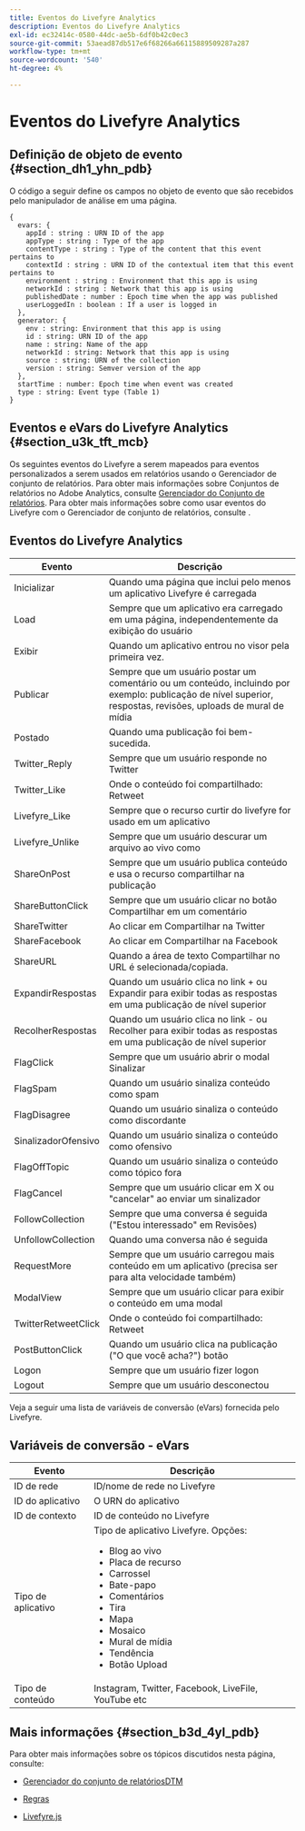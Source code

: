 ```yaml
---
title: Eventos do Livefyre Analytics
description: Eventos do Livefyre Analytics
exl-id: ec32414c-0580-44dc-ae5b-6df0b42c0ec3
source-git-commit: 53aead87db517e6f68266a66115889509287a287
workflow-type: tm+mt
source-wordcount: '540'
ht-degree: 4%

---
```


# Eventos do Livefyre Analytics

## Definição de objeto de evento {#section_dh1_yhn_pdb}

O código a seguir define os campos no objeto de evento que são recebidos pelo manipulador de análise em uma página.

```
{
  evars: {
    appId : string : URN ID of the app
    appType : string : Type of the app
    contentType : string : Type of the content that this event pertains to
    contextId : string : URN ID of the contextual item that this event pertains to
    environment : string : Environment that this app is using
    networkId : string : Network that this app is using
    publishedDate : number : Epoch time when the app was published
    userLoggedIn : boolean : If a user is logged in
  },
  generator: {
    env : string: Environment that this app is using
    id : string: URN ID of the app
    name : string: Name of the app
    networkId : string: Network that this app is using
    source : string: URN of the collection
    version : string: Semver version of the app
  },
  startTime : number: Epoch time when event was created
  type : string: Event type (Table 1)
}
```

## Eventos e eVars do Livefyre Analytics {#section_u3k_tft_mcb}

Os seguintes eventos do Livefyre a serem mapeados para eventos personalizados a serem usados em relatórios usando o Gerenciador de conjunto de relatórios. Para obter mais informações sobre Conjuntos de relatórios no Adobe Analytics, consulte [Gerenciador do Conjunto de relatórios](https://experienceleague.adobe.com/docs/analytics/admin/manage-report-suites/report-suites-admin.html?lang=en). Para obter mais informações sobre como usar eventos do Livefyre com o Gerenciador de conjunto de relatórios, consulte [](../livefyre-analytics/c-use-livefyre-with-adobe-analytics.md#section_iks_kgd_4cb).

## Eventos do Livefyre Analytics

| Evento | Descrição |
|---|---|
| Inicializar | Quando uma página que inclui pelo menos um aplicativo Livefyre é carregada |
| Load | Sempre que um aplicativo era carregado em uma página, independentemente da exibição do usuário |
| Exibir | Quando um aplicativo entrou no visor pela primeira vez. |
| Publicar | Sempre que um usuário postar um comentário ou um conteúdo, incluindo por exemplo: publicação de nível superior, respostas, revisões, uploads de mural de mídia |
| Postado | Quando uma publicação foi bem-sucedida. |
| Twitter_Reply | Sempre que um usuário responde no Twitter |
| Twitter_Like | Onde o conteúdo foi compartilhado: Retweet |
| Livefyre_Like | Sempre que o recurso curtir do livefyre for usado em um aplicativo |
| Livefyre_Unlike | Sempre que um usuário descurar um arquivo ao vivo como |
| ShareOnPost | Sempre que um usuário publica conteúdo e usa o recurso compartilhar na publicação |
| ShareButtonClick | Sempre que um usuário clicar no botão Compartilhar em um comentário |
| ShareTwitter | Ao clicar em Compartilhar na Twitter |
| ShareFacebook | Ao clicar em Compartilhar na Facebook |
| ShareURL | Quando a área de texto Compartilhar no URL é selecionada/copiada. |
| ExpandirRespostas | Quando um usuário clica no link + ou Expandir para exibir todas as respostas em uma publicação de nível superior |
| RecolherRespostas | Quando um usuário clica no link - ou Recolher para exibir todas as respostas em uma publicação de nível superior |
| FlagClick | Sempre que um usuário abrir o modal Sinalizar |
| FlagSpam | Quando um usuário sinaliza conteúdo como spam |
| FlagDisagree | Quando um usuário sinaliza o conteúdo como discordante |
| SinalizadorOfensivo | Quando um usuário sinaliza o conteúdo como ofensivo |
| FlagOffTopic | Quando um usuário sinaliza o conteúdo como tópico fora |
| FlagCancel | Sempre que um usuário clicar em X ou &quot;cancelar&quot; ao enviar um sinalizador |
| FollowCollection | Sempre que uma conversa é seguida (&quot;Estou interessado&quot; em Revisões) |
| UnfollowCollection | Quando uma conversa não é seguida |
| RequestMore | Sempre que um usuário carregou mais conteúdo em um aplicativo (precisa ser para alta velocidade também) |
| ModalView | Sempre que um usuário clicar para exibir o conteúdo em uma modal |
| TwitterRetweetClick | Onde o conteúdo foi compartilhado: Retweet |
| PostButtonClick | Quando um usuário clica na publicação (&quot;O que você acha?&quot;) botão |
| Logon | Sempre que um usuário fizer logon |
| Logout | Sempre que um usuário desconectou |

Veja a seguir uma lista de variáveis de conversão (eVars) fornecida pelo Livefyre.

## Variáveis de conversão - eVars

| Evento | Descrição |
|--- |--- |
| ID de rede | ID/nome de rede no Livefyre |
| ID do aplicativo | O URN do aplicativo |
| ID de contexto | ID de conteúdo no Livefyre |
| Tipo de aplicativo | Tipo de aplicativo Livefyre. Opções: <br><ul><li>Blog ao vivo  </li><li> Placa de recurso</li><li>Carrossel</li><li>Bate-papo </li><li>Comentários</li><li>Tira</li><li>Mapa</li><li>Mosaico</li><li>Mural de mídia</li><li>Tendência</li><li>Botão Upload</li></ul> |
| Tipo de conteúdo | Instagram, Twitter, Facebook, LiveFile, YouTube etc |

## Mais informações {#section_b3d_4yl_pdb}

Para obter mais informações sobre os tópicos discutidos nesta página, consulte:

* [Gerenciador ](https://experienceleague.adobe.com/docs/analytics/admin/manage-report-suites/report-suites-admin.html?lang=en)[do conjunto de relatóriosDTM](https://experienceleague.adobe.com/docs/livefyre/using/apps/filmstrip/c-filmstrip-app.html?lang=en)

* [Regras](https://experienceleague.adobe.com/docs/dtm/using/resources/rules/create-rules.html?lang=en)
* [Livefyre.js](/help/implementation/c-livefyre.js.md)
